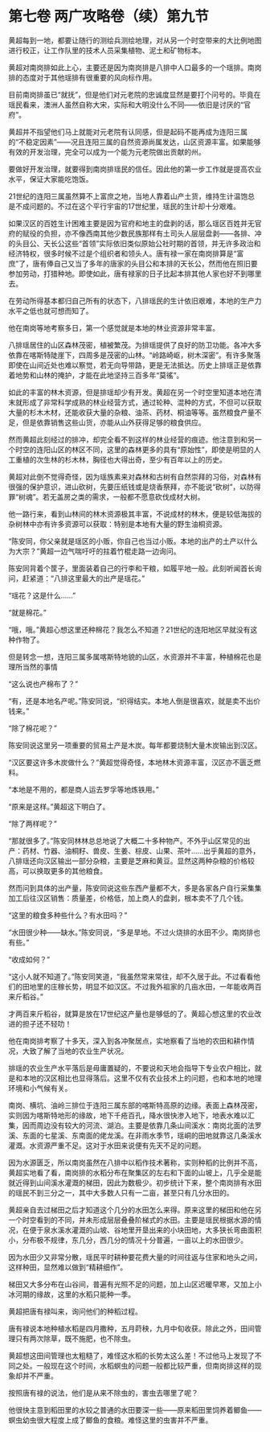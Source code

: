 # 第七卷 两广攻略卷（续）第九节

黄超每到一地，都要让随行的测绘兵测绘地理，对从另一个时空带来的大比例地图进行校正，让工作队里的技术人员采集植物、泥土和矿物标本。

 

黄超对南岗排如此上心，主要还是因为南岗排是八排中人口最多的一个瑶排。南岗排的态度对于其他瑶排有很重要的风向标作用。

 

目前南岗排虽已“就抚”，但是他们对元老院的忠诚度显然是要打个问号的。毕竟在瑶民看来，澳洲人虽然自称大宋，实际和大明没什么不同――依旧是讨厌的“官府”。

 

黄超并不指望他们马上就能对元老院有认同感，但是起码不能再成为连阳三属的“不稳定因素”――况且连阳三属的自然资源尚属发达，山区资源丰富。如果能够有效的开发治理，完全可以成为一个能为元老院做出贡献的州。

 

要做好开发治理，就要得到南岗排瑶民的信任。因此他的第一步工作就是提高农业水平，保证大家能吃饱饭。

 

21世纪的连阳三属虽然算不上富庶之地，当地人靠着山产土货，维持生计温饱总是不成问题的。不过在这个平行宇宙的17世纪里，瑶民的生计却十分艰难。

 

如果汉区的百姓生计困难主要是因为官府和地主的盘剥的话，那么瑶区百姓并无官府的赋役的负担，亦不像西南其他少数民族那样有土司头人层层盘剥――各排、冲的头目公、天长公这些“首领”实际依旧类似原始公社时期的首领，并无许多政治和经济特权，很多时候不过是个组织者和领头人。唐有禄一家在南岗排算是“富庶”了，唐有俸自己又当了多年的唐家的头目公和本排的天长公，然而他在照旧要参加劳动，打猎种地。即使如此，唐有禄家的日子比起本排其他人家也好不到哪里去。

 

在劳动所得基本都归自己所有的状态下，八排瑶民的生计依旧艰难，本地的生产力水平之低也就可想而知了。

 

他在南岗等地考察多日，第一个感觉就是本地的林业资源非常丰富。

 

八排瑶居住的山区森林茂密，植被繁茂。为排瑶提供了良好的防卫功能。各冲大多依靠在喀斯特陡崖下，四周多是茂密的山林。“岭路崎岖，树木深密”。有许多聚落即使在山间近处也难以察觉，若无向导带路，更是无法抵达。历史上排瑶正是依靠着地势和山林的掩护，才能在此地坚持三百多年“莫徭”。

 

如此的丰富的林木资源，但是排瑶却少有开发。黄超在另一个时空里知道本地在清末就形成了非常科学成熟的林业经营方式，通过轮种、混种的方式，不但可以获取大量的杉木木材，还能收获大量的杂粮、油茶、药材、桐油等等。虽然粮食产量不足，但是依靠销售这些山货，亦能从山外获得足够的粮食供应。

 

然而黄超此刻经过的排冲，却完全看不到这样的林业经营的痕迹。他注意到和另一个时空的连阳山区的林区不同，这里的森林更多的具有“原始性”，即使是明显的人工重植的次生林的杉木林，胸径也大得出奇，至少有百年以上的历史。

 

黄超对此倒不觉得奇怪，因为瑶族素来对森林和古树有自然崇拜的习俗，对森林有很强的保护意识，进山砍树，先要压纸钱或是烧香祭拜，亦不能说“砍树”，以防得罪“树魂”。若无盖房之类的需求，一般都不愿意砍伐成材大树。

 

他一路行来，看到山林间的林木资源极其丰富，不说成材的林木，便是较低海拔的杂树林中亦有许多资源可以获取：特别是本地有大量的野生油桐资源。

 

“陈安同，你父亲就是瑶区的小贩，你自己也当过小贩。本地的出产的土产以什么为大宗？”黄超一边气喘吁吁的拄着竹棍走路一边询问。

 

陈安同背着个筐子，里面装着自己的行李和干粮，如履平地一般。此刻听闻首长询问，赶紧道：“八排这里最大的出产是瑶花。”

 

“瑶花？这是什么……”

 

“就是棉花。”

 

“哦，哦。”黄超心想这里还种棉花？我怎么不知道？21世纪的连阳地区早就没有这种作物了。

 

但是转念一想，连阳三属多属喀斯特地貌的山区，水资源并不丰富，种植棉花也是理所当然的事情

 

“这么说也产棉布了？”

 

“有，还是本地名产呢。”陈安同说，“织得结实。本地人倒是很喜欢，就是卖不出价钱来。”

 

“除了棉花呢？”

 

陈安同说这里另一项重要的贸易土产是木炭。每年都要烧制大量木炭输出到汉区。

 

“汉区要这许多木炭做什么？”黄超觉得奇怪，本地林木资源丰富，汉区亦不匮乏燃料。

 

“本地是不用的，都是商人运去罗孚等地炼铁用。”

 

“原来是这样。”黄超这下明白了。

 

“除了两样呢？”

 

“那就很多了。”陈安同林林总总地说了大概二十多种物产。不外乎山区常见的出产：药材、竹器、油桐籽、兽皮、生姜、棕皮、山果、茶叶……出乎黄超的意外，八排瑶还向汉区输出一部分杂粮，主要是芝麻和黄豆。显然这两种杂粮的价格较高，可以换取更多的其他粮食。

 

然而问到具体的出产量，陈安同说这些东西产量都不大，多是各家各户自行采集集加工后往汉区销售：质量差，价格低，加上商人的盘剥，根本卖不了几个钱。

 

“这里的粮食多种些什么？有水田吗？”

 

“水田很少种――缺水。”陈安同说，“多是旱地。不过火烧排的水田不少。南岗排也有些。”

 

“收成如何？”

 

“这小人就不知道了。”陈安同笑道，“我虽然常来常往，却不久居于此。不过看看他们的田地里的庄稼长势，明显不如汉区。不过我外祖家的几亩水田，一年能收两百来斤稻谷。”

 

才两百来斤稻谷，就算是放在17世纪这产量也是够低的了。黄超心想这里的农业改进的担子还不轻叻！

 

他在南岗排考察了十多天，深入到各冲聚居点，实地察看了当地的农田和耕作情况，大致了解了当地的农业生产状况。

 

排瑶的农业生产水平落后是毋庸置疑的，不要说和天地会指导下专业农户相比，就是和本地的汉区相比也显得落后。这里不仅有农业技术上的问题，也和本地的地理环境和小气候有关。

 

南岗、横坑、油岭三排位于连阳三属东部的喀斯特高原的边缘。表面上森林茂密，实则因为喀斯特地形的缘故，地下千疮百孔，降水很快渗入地下，地表水难以汇集，因而周边没有较大的河流、湖泊。主要是依靠几条山间溪水：南岗北面的法罗溪、东面的七星溪、东南面的佬龙溪。在非雨水季节，瑶峒的田地就靠这几条溪水灌溉。水资源严重不足。这对于水田来说便有先天不足的问题。

 

因为水源匮乏，所以南岗虽然在八排中以稻作技术著称，实则种稻的比例并不高，黄超实地看了看，南岗排的水稻分布在聚集区的左右和下面的山坡上，几乎全是能就近得到山间溪水灌溉的梯田，因此为数极少。初步统计下来，整个南岗排有水田的瑶民不到三分之一，其中大多数人只有一二亩，甚至只有几分水田的。

 

黄超亲自去过梯田之后才知道这个几分的水田怎么来得。原来这里的梯田和他在另一个时空看到的不同，并未形成层层叠叠阶梯式的水田。主要是瑶民根据水源的情况，在便于泉水溪水灌溉的山坡、谷地里开垦出来的小块田地，大多狭长弯曲面积小，分布极不规律，东几分，西几分的情况十分普遍，一亩以上的水田很少。

 

因为水田少又非常分散，瑶民平时耕种要花费大量的时间往返与住家和地头之间，这样种田，显然难以做到“精耕细作”。

 

梯田又大多分布在山谷间，普遍有光照不足的问题，加上山区迟暖早寒，又加上小冰河期的缘故，这里的水稻只能种一季。

 

黄超把唐有禄叫来，询问他们的种稻过程。

 

唐有禄说本地种植水稻是四月撒种，五月莳秧，九月中旬收获。除此之外，田间管理只有两次除草，既不施肥，也不除虫。

 

黄超想这田间管理也太粗糙了，难怪这水稻的长势太这么差！不过他马上发现了不同之处。一般现在这个时间，水稻螟虫的问题一般都比较严重，但南岗排这样的现象却并不严重。

 

按照唐有禄的说法，他们是从来不除虫的，害虫去哪里了呢？

 

他很快主意到稻田里的水较之普通的水田要深一些――原来稻田里饲养着鲫鱼――螟虫幼虫很大程度上成了鲫鱼的食粮。难怪这里的虫害并不严重。